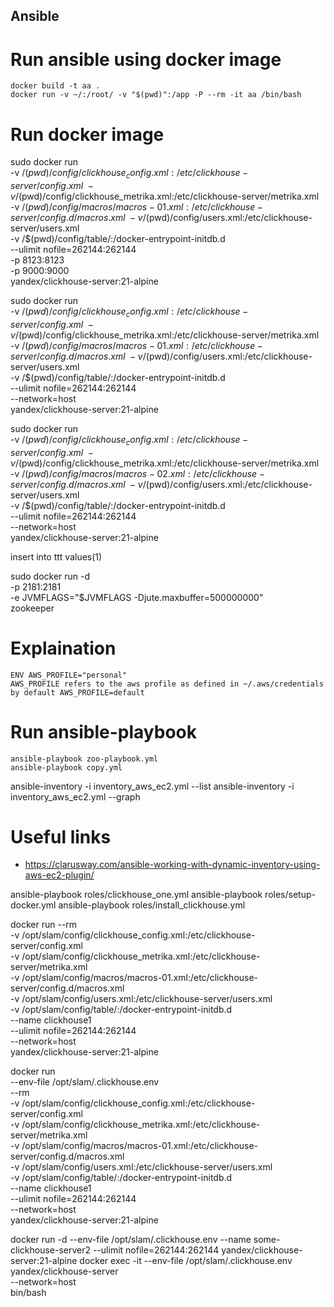 ## Ansible

# Run ansible using docker image
```
docker build -t aa .
docker run -v ~/:/root/ -v "$(pwd)":/app -P --rm -it aa /bin/bash 
```
# Run docker image


sudo docker run \
    -v /$(pwd)/config/clickhouse_config.xml:/etc/clickhouse-server/config.xml \
    -v /$(pwd)/config/clickhouse_metrika.xml:/etc/clickhouse-server/metrika.xml \
    -v /$(pwd)/config/macros/macros-01.xml:/etc/clickhouse-server/config.d/macros.xml \
    -v /$(pwd)/config/users.xml:/etc/clickhouse-server/users.xml \
    -v /$(pwd)/config/table/:/docker-entrypoint-initdb.d \
    --ulimit nofile=262144:262144 \
    -p 8123:8123 \
    -p 9000:9000 \
    yandex/clickhouse-server:21-alpine


sudo docker run \
    -v /$(pwd)/config/clickhouse_config.xml:/etc/clickhouse-server/config.xml \
    -v /$(pwd)/config/clickhouse_metrika.xml:/etc/clickhouse-server/metrika.xml \
    -v /$(pwd)/config/macros/macros-01.xml:/etc/clickhouse-server/config.d/macros.xml \
    -v /$(pwd)/config/users.xml:/etc/clickhouse-server/users.xml \
    -v /$(pwd)/config/table/:/docker-entrypoint-initdb.d \
    --ulimit nofile=262144:262144 \
    --network=host \
    yandex/clickhouse-server:21-alpine 

sudo docker run \
    -v /$(pwd)/config/clickhouse_config.xml:/etc/clickhouse-server/config.xml \
    -v /$(pwd)/config/clickhouse_metrika.xml:/etc/clickhouse-server/metrika.xml \
    -v /$(pwd)/config/macros/macros-02.xml:/etc/clickhouse-server/config.d/macros.xml \
    -v /$(pwd)/config/users.xml:/etc/clickhouse-server/users.xml \
    -v /$(pwd)/config/table/:/docker-entrypoint-initdb.d \
    --ulimit nofile=262144:262144 \
    --network=host \
    yandex/clickhouse-server:21-alpine 

insert into ttt values(1)

sudo docker run -d \
    -p 2181:2181 \
    -e JVMFLAGS="$JVMFLAGS -Djute.maxbuffer=500000000" \
    zookeeper

# Explaination
```
ENV AWS_PROFILE="personal" 
AWS_PROFILE refers to the aws profile as defined in ~/.aws/credentials
by default AWS_PROFILE=default
```

# Run ansible-playbook
```
ansible-playbook zoo-playbook.yml 
ansible-playbook copy.yml 
```

ansible-inventory -i inventory_aws_ec2.yml --list
ansible-inventory -i inventory_aws_ec2.yml --graph


# Useful links
- https://clarusway.com/ansible-working-with-dynamic-inventory-using-aws-ec2-plugin/


ansible-playbook roles/clickhouse_one.yml
ansible-playbook roles/setup-docker.yml
ansible-playbook roles/install_clickhouse.yml

docker run --rm \
    -v /opt/slam/config/clickhouse_config.xml:/etc/clickhouse-server/config.xml \
    -v /opt/slam/config/clickhouse_metrika.xml:/etc/clickhouse-server/metrika.xml \
    -v /opt/slam/config/macros/macros-01.xml:/etc/clickhouse-server/config.d/macros.xml \
    -v /opt/slam/config/users.xml:/etc/clickhouse-server/users.xml \
    -v /opt/slam/config/table/:/docker-entrypoint-initdb.d \
    --name clickhouse1 \
    --ulimit nofile=262144:262144 \
    --network=host \
    yandex/clickhouse-server:21-alpine 

docker run \
    --env-file /opt/slam/.clickhouse.env \
    --rm \
    -v /opt/slam/config/clickhouse_config.xml:/etc/clickhouse-server/config.xml \
    -v /opt/slam/config/clickhouse_metrika.xml:/etc/clickhouse-server/metrika.xml \
    -v /opt/slam/config/macros/macros-01.xml:/etc/clickhouse-server/config.d/macros.xml \
    -v /opt/slam/config/users.xml:/etc/clickhouse-server/users.xml \
    -v /opt/slam/config/table/:/docker-entrypoint-initdb.d \
    --name clickhouse1 \
    --ulimit nofile=262144:262144 \
    --network=host \
    yandex/clickhouse-server:21-alpine 


docker run -d --env-file /opt/slam/.clickhouse.env --name some-clickhouse-server2 --ulimit nofile=262144:262144 yandex/clickhouse-server:21-alpine 
docker exec -it --env-file /opt/slam/.clickhouse.env \
        yandex/clickhouse-server \
        --network=host \
        bin/bash